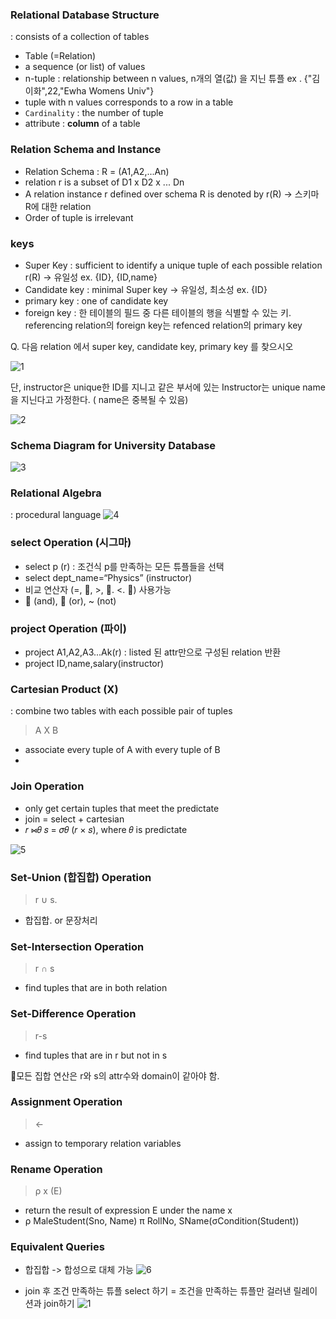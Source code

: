 
### Relational Database Structure
: consists of a collection of tables

- Table (=Relation)
 - a sequence (or list) of values
 - n-tuple : relationship between n values, n개의 열(값) 을 지닌 튜플 ex . {"김이화",22,"Ewha Womens Univ"}
 - tuple with n values corresponds to a row in a table
 - `Cardinality` : the number of tuple
 - attribute : **column** of a table 


### Relation Schema and Instance
- Relation Schema : R = (A1,A2,...An) 
- relation r is a subset of D1 x D2 x ... Dn
- A relation instance r defined over schema R is denoted by r(R) -> 스키마 R에 대한 relation
- Order of tuple is irrelevant 


### keys 

- Super Key : sufficient to identify a unique tuple of each possible relation r(R) -> 유일성
ex. {ID}, {ID,name}
- Candidate key : minimal Super key -> 유일성, 최소성
ex. {ID}
- primary key : one of candidate key
- foreign key : 한 테이블의 필드 중 다른 테이블의 행을 식별할 수 있는 키. referencing relation의 foreign key는 refenced relation의 primary key


Q. 다음 relation 에서 super key, candidate key, primary key 를 찾으시오

![1](https://user-images.githubusercontent.com/86418674/165759991-7b95f8fc-121b-4ac5-b650-f431607bebad.png)

단, instructor은 unique한 ID를 지니고 
같은 부서에 있는 Instructor는 unique name을 지닌다고 가정한다. ( name은 중복될 수 있음)

![2](https://user-images.githubusercontent.com/86418674/165780262-fb3716bd-cba7-4c3a-9802-a6194daed767.png)


### Schema Diagram for University Database

![3](https://user-images.githubusercontent.com/86418674/165780834-aaf56e08-ff49-4758-9c4c-cb4cfb62d6a9.png)


### Relational Algebra
: procedural language 
![4](https://user-images.githubusercontent.com/86418674/165781543-f03eece1-a10d-452f-a05b-f98308ca40d1.png)

### select Operation (시그마)
- select p (r) : 조건식 p를 만족하는 모든 튜플들을 선택
- select dept_name=“Physics” (instructor)
- 비교 연산자 (=, , >, . <. ) 사용가능
-  (and),  (or), ~ (not)

### project Operation (파이)
- project A1,A2,A3...Ak(r) : listed 된 attr만으로 구성된 relation 반환
- project ID,name,salary(instructor)

### Cartesian Product (X)
: combine two tables with each possible pair of tuples 
> A X B
- associate every tuple of A with every tuple of B
- 
### Join Operation
- only get certain tuples that meet the predictate
- join = select + cartesian 
- 𝑟 ⋈𝜃 𝑠 = 𝜎𝜃 (𝑟 × 𝑠), where 𝜃 is predictate

![5](https://user-images.githubusercontent.com/86418674/165788164-553bbc6c-b8dd-48e8-b1f5-998d174a553c.png)


### Set-Union (합집합) Operation
> r ∪ s.
- 합집합. or 문장처리


### Set-Intersection Operation
> r ∩ s
- find tuples that are in both relation


### Set-Difference Operation
> r-s
- find tuples that are in r but not in s

📌모든 집합 연산은 r와 s의 attr수와 domain이 같아야 함.

### Assignment Operation
> <- 
- assign to temporary relation variables

### Rename Operation
> ρ x (E)
- return the result of expression E under the name x
- ρ MaleStudent(Sno, Name) π RollNo, SName(σCondition(Student))


### Equivalent Queries 
-  합집합 -> 합성으로 대체 가능
![6](https://user-images.githubusercontent.com/86418674/165797648-7e46539b-5478-4bdc-94a6-2c9953880f3b.png)

- join 후 조건 만족하는 튜플 select 하기 = 조건을 만족하는 튜플만 걸러낸 릴레이션과 join하기
![1](https://user-images.githubusercontent.com/86418674/165799527-9d6931c5-04fd-41e2-b10c-60ad9717fbb7.png)

